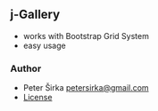 ## j-Gallery

- works with Bootstrap Grid System
- easy usage

### Author

- Peter Širka <petersirka@gmail.com>
- [License](https://www.totaljs.com/license/)